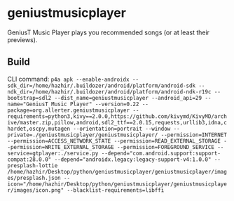 # geniustmusicplayer
GeniusT Music Player plays you recommended songs (or at least their previews).

## Build
CLI command:
`
p4a apk --enable-androidx --sdk_dir=/home/hazhir/.buildozer/android/platform/android-sdk --ndk_dir=/home/hazhir/.buildozer/android/platform/android-ndk-r19c --bootstrap=sdl2 --dist_name=geniustmusicplayer --android_api=29 --name="GeniusT Music Player" --version=0.22 --package=org.allerter.geniustmusicplayer --requirements=python3,kivy==2.0.0,https://github.com/kivymd/KivyMD/archive/master.zip,pillow,android,sdl2_ttf==2.0.15,requests,urllib3,idna,chardet,oscpy,mutagen --orientation=portrait --window --private=./geniustmusicplayer/geniustmusicplayer/ --permission=INTERNET --permission=ACCESS_NETWORK_STATE --permission=READ_EXTERNAL_STORAGE --permission=WRITE_EXTERNAL_STORAGE --permission=FOREGROUND_SERVICE --service=gtplayer:./service.py --depend="com.android.support:support-compat:28.0.0" --depend="androidx.legacy:legacy-support-v4:1.0.0" --presplash-lottie /home/hazhir/Desktop/python/geniustmusicplayer/geniustmusicplayer/images/presplash.json --icon="/home/hazhir/Desktop/python/geniustmusicplayer/geniustmusicplayer/images/icon.png" --blacklist-requirements=libffi
`